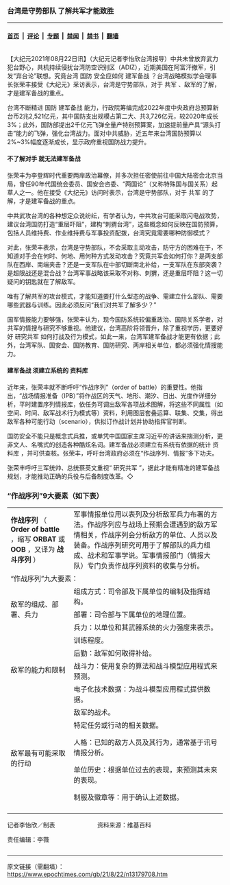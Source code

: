 ### 台湾是守势部队 了解共军才能致胜

---

#### [首页](../../../..?n13179708) &nbsp;|&nbsp; [评论](../../../../../epoch-comment?n13179708) &nbsp;|&nbsp; [专题](../../../../../epoch-special?n13179708) &nbsp;|&nbsp; [禁闻](../../../../../epoch-news?n13179708) &nbsp;|&nbsp; [禁书](../../../../../books?n13179708) &nbsp;|&nbsp; [翻墙](https://github.com/gfw-breaker/nogfw/blob/master/README.md?n13179708)


<div class="column" id="artbody" itemprop="articleBody">
 <!-- article content begin -->
 <p>
  【大纪元2021年08月22日讯】（大纪元记者李怡欣台湾报导）中共未曾放弃武力犯台野心，共机持续侵扰台湾防空识别区（ADIZ），近期美国在阿富汗撤军，引发“弃台论”联想。究竟台湾
  <ok href="https://www.epochtimes.com/gb/tag/%E5%9B%BD%E9%98%B2.html">
   国防
  </ok>
  安全应如何
  <ok href="https://www.epochtimes.com/gb/tag/%E5%BB%BA%E5%86%9B%E5%A4%87%E6%88%98.html">
   建军备战
  </ok>
  ？台湾战略模拟学会理事长张荣丰接受《大纪元》采访表示，台湾是守势部队，对于
  <ok href="https://www.epochtimes.com/gb/tag/%E5%85%B1%E5%86%9B.html">
   共军
  </ok>
  、敌军的了解，才是建军备战的重点。
 </p>
 <p>
  台湾不断精进
  <ok href="https://www.epochtimes.com/gb/tag/%E5%9B%BD%E9%98%B2.html">
   国防
  </ok>
  <ok href="https://www.epochtimes.com/gb/tag/%E5%BB%BA%E5%86%9B%E5%A4%87%E6%88%98.html">
   建军备战
  </ok>
  能力，行政院筹编完成2022年度中央政府总预算新台币2兆2,521亿元，其中国防支出规模占第二大、共3,726亿元，较2020年成长3%；此外，国防部提出2千亿元飞弹全量产特别预算案，加速提前量产具“源头打击”能力的飞弹，强化台湾战力。面对中共威胁，近五年来台湾国防预算以2%~3%幅度逐渐成长，显示政府重视国防战力提升。
 </p>
 <h4>
  不了解对手 就无法建军备战
 </h4>
 <p>
  张荣丰为李登辉时代重要两岸政治幕僚，并多次担任密使前往中国大陆密会北京当局，曾任90年代国统会委员、国安会咨委、“两国论”（又称特殊国与国关系）起草人之一。他在接受《大纪元》访问时表示，台湾是守势部队，对于
  <ok href="https://www.epochtimes.com/gb/tag/%E5%85%B1%E5%86%9B.html">
   共军
  </ok>
  的了解，才是建军备战的重点。
 </p>
 <p>
  中共武攻台湾的各种想定众说纷纭，有学者认为，中共攻台可能采取闪电战攻势，建议台湾国防打造“重层吓阻”，建构“刺猬台湾”，这些概念如何反映在国防预算，包括人员维持费、作业维持费与军事投资配拨，台湾究竟需要哪种防御模式？
 </p>
 <p>
  对此，张荣丰表示，台湾是守势部队，不会采取主动攻击，防守方的困难在于，不知道对手会在何时、何地、用何种方式发动攻击？究竟共军会如何打你？是两支部队在西岸、南端夹击？还是一支军队在中部切断南北补给，一支军队在东部突袭？是超限战还是混合战？台湾军事战略该采取不对称、刺猬，还是重层吓阻？这一切疑问的钥匙就在了解敌军。
 </p>
 <p>
  唯有了解共军的攻台模式，才能知道要打什么型态的战争、需建立什么部队、需要哪些武器与训练。因此必须反问“我们对共军了解多少？”
 </p>
 <p>
  国军情报能力要够强，张荣丰认为，现今国防系统较偏重政治、国际关系学者，对共军的情搜与研究不够重视。他建议，台湾高阶将领晋升，除了重视学历，更要好好
  <ok href="https://www.epochtimes.com/gb/tag/%E7%A0%94%E7%A9%B6%E5%85%B1%E5%86%9B.html">
   研究共军
  </ok>
  如何打战及行为模式，如此一来，台湾军建军备战才能更有依据；此外，台湾军队、国安会、国防教育、国防研究、两岸相关单位，都必须强化情搜能力。
 </p>
 <h4>
  建军备战 须建立系统的
  <ok href="https://www.epochtimes.com/gb/tag/%E8%B5%84%E6%96%99%E5%BA%93.html">
   资料库
  </ok>
 </h4>
 <p>
  近年来，张荣丰就不断呼吁“作战序列”（order of battle）的重要性。他指出，“战场情报准备（IPB）”将作战区的天气、地形、潮汐、日出、光度作详细分析，平时建置序列情报库，依任务可调出敌军各项战术图解，将这些不同属性（如空间、时间、敌军战术行为模式等）资料，利用图层套叠运算、联集、交集，得出敌军各种可能行动（scenario），供拟订作战计划并协助指挥官判断。
 </p>
 <p>
  国防安全不能只是概念式兵推，或单凭中国国家主席习近平的讲话来揣测分析，更非文人、名嘴式的创造各种酷炫名词。建军备战必须建立有系统有依据的统计
  <ok href="https://www.epochtimes.com/gb/tag/%E8%B5%84%E6%96%99%E5%BA%93.html">
   资料库
  </ok>
  ，并可供查核。张荣丰，呼吁台湾政府必须在“作战序列、情报”多下功夫。
 </p>
 <p>
  张荣丰呼吁三军统帅、总统蔡英文重视“
  <ok href="https://www.epochtimes.com/gb/tag/%E7%A0%94%E7%A9%B6%E5%85%B1%E5%86%9B.html">
   研究共军
  </ok>
  ”，据此才能有精准的建军备战规划，才能推动正确的兵役与后备制度改革。◇
 </p>
 <h3>
  “作战序列”9大要素（如下表）
 </h3>
 <table>
  <tbody>
   <tr>
    <td>
     <strong>
      作战序列
     </strong>
     （
     <strong>
      Order of battle
     </strong>
     ，缩写
     <strong>
      ORBAT
     </strong>
     或
     <strong>
      OOB
     </strong>
     ，又译为
     <strong>
      战斗序列
     </strong>
     ）
    </td>
    <td>
     军事情报单位用以表列及分析敌军兵力布署的方法。作战序列应与战场上预期会遭遇到的敌方军情相关，作战序列会分析敌方的单位、人员以及装备。作战序列研究可用于了解部队的兵力组成、战术和军事学说。军事情报部门（情报大队）专门负责作战序列资料的收集与分析。
    </td>
   </tr>
   <tr>
    <td colspan="2">
     “作战序列”九大要素：
    </td>
   </tr>
   <tr>
    <td rowspan="3">
     敌军的组成、部署、兵力
    </td>
    <td>
     组成方式：司令部及下属单位的编制及指挥结构。
    </td>
   </tr>
   <tr>
    <td>
     部署：司令部与下属单位的地理位置。
    </td>
   </tr>
   <tr>
    <td>
     兵力：以单位和其武器系统的火力强度来表示。
    </td>
   </tr>
   <tr>
    <td rowspan="4">
     敌军的能力和限制
    </td>
    <td>
     训练程度。
    </td>
   </tr>
   <tr>
    <td>
     后勤：敌军如何取得补给。
    </td>
   </tr>
   <tr>
    <td>
     战斗力：使用复杂的算法和战斗模型应用程式来预测。
    </td>
   </tr>
   <tr>
    <td>
     电子化技术数据：为战斗模型应用程式提供数据。
    </td>
   </tr>
   <tr>
    <td rowspan="2">
     敌军最有可能采取的行动
    </td>
    <td>
     敌军的战术。
    </td>
   </tr>
   <tr>
    <td>
     特定任务或行动的相关数据。
     <p>
      人格：已知的敌方人员及其行为，通常基于讯号情报分析。
     </p>
     <p>
      单位历史：根据单位过去的表现，来预测其未来的表现。
     </p>
     <p>
      制服及徽章等：用于确认上述数据。
     </p>
    </td>
   </tr>
   <tr>
    <td>
    </td>
    <td>
    </td>
   </tr>
  </tbody>
 </table>
 <p>
  记者李怡欣／制表                         资料来源：维基百科
 </p>
 <p>
 </p>
 <p>
  责任编辑：李薇
 </p>
 <!-- article content end -->
</div>


---

原文链接（需翻墙）：https://www.epochtimes.com/gb/21/8/22/n13179708.htm